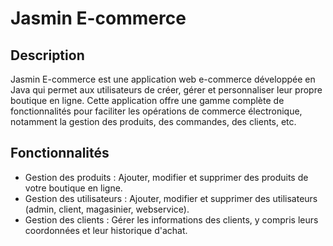 # Jasmin E-commerce

## Description

Jasmin E-commerce est une application web e-commerce développée en Java qui permet aux utilisateurs de créer, gérer et personnaliser leur propre boutique en ligne. Cette application offre une gamme complète de fonctionnalités pour faciliter les opérations de commerce électronique, notamment la gestion des produits, des commandes, des clients, etc.

## Fonctionnalités

- Gestion des produits : Ajouter, modifier et supprimer des produits de votre boutique en ligne.
- Gestion des utilisateurs : Ajouter, modifier et supprimer des utilisateurs (admin, client, magasinier, webservice).
- Gestion des clients : Gérer les informations des clients, y compris leurs coordonnées et leur historique d'achat.
